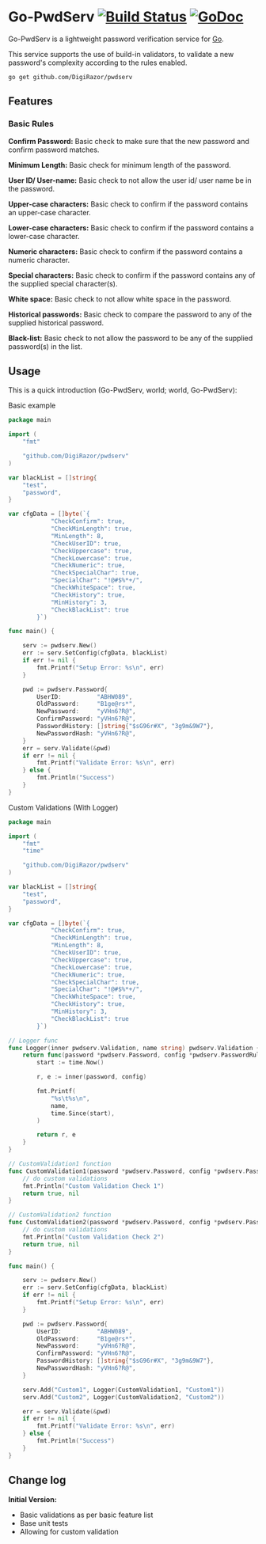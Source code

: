 # Go-PwdServ [![Build Status](https://travis-ci.org/DigiRazor/pwdserv.svg?branch=master)](https://travis-ci.org/DigiRazor/pwdserv) [![GoDoc](https://godoc.org/github.com/DigiRazor/pwdserv?status.svg)](http://godoc.org/github.com/DigiRazor/pwdserv)

Go-PwdServ is a lightweight password verification service for [Go](https://golang.org/).

This service supports the use of build-in validators, to validate a new password's complexity according to the rules enabled.

```
go get github.com/DigiRazor/pwdserv
```
## Features

### Basic Rules

**Confirm Password:** Basic check to make sure that the new password and confirm password matches.

**Minimum Length:** Basic check for minimum length of the password.

**User ID/ User-name:** Basic check to not allow the user id/ user name be in the password.

**Upper-case characters:** Basic check to confirm if the password contains an upper-case character.

**Lower-case characters:** Basic check to confirm if the password contains a lower-case character.

**Numeric characters:** Basic check to confirm if the password contains a numeric character.

**Special characters:** Basic check to confirm if the password contains any of the supplied special character(s).

**White space:** Basic check to not allow white space in the password.

**Historical passwords:** Basic check to compare the password to any of the supplied historical password.

**Black-list:** Basic check to not allow the password to be any of the supplied password(s) in the list.

## Usage

This is a quick introduction (Go-PwdServ, world; world, Go-PwdServ):

Basic example
```go
package main

import (
	"fmt"

	"github.com/DigiRazor/pwdserv"
)

var blackList = []string{
	"test",
	"password",
}

var cfgData = []byte(`{
			"CheckConfirm": true,
			"CheckMinLength": true,
			"MinLength": 8,
			"CheckUserID": true,
			"CheckUppercase": true,
			"CheckLowercase": true,
			"CheckNumeric": true,
			"CheckSpecialChar": true,
			"SpecialChar": "!@#$%*+/",
			"CheckWhiteSpace": true,
			"CheckHistory": true,
			"MinHistory": 3,
			"CheckBlackList": true
		}`)

func main() {

	serv := pwdserv.New()
	err := serv.SetConfig(cfgData, blackList)
	if err != nil {
		fmt.Printf("Setup Error: %s\n", err)
	}

	pwd := pwdserv.Password{
		UserID:          "ABHW089",
		OldPassword:     "B1ge@rs*",
		NewPassword:     "yVHn6?R@",
		ConfirmPassword: "yVHn6?R@",
		PasswordHistory: []string{"$sG96r#X", "3g9m&9W7"},
		NewPasswordHash: "yVHn6?R@",
	}
	err = serv.Validate(&pwd)
	if err != nil {
		fmt.Printf("Validate Error: %s\n", err)
	} else {
		fmt.Println("Success")
	}
}
```

Custom Validations (With Logger)
```go
package main

import (
	"fmt"
	"time"

	"github.com/DigiRazor/pwdserv"
)

var blackList = []string{
	"test",
	"password",
}

var cfgData = []byte(`{
			"CheckConfirm": true,
			"CheckMinLength": true,
			"MinLength": 8,
			"CheckUserID": true,
			"CheckUppercase": true,
			"CheckLowercase": true,
			"CheckNumeric": true,
			"CheckSpecialChar": true,
			"SpecialChar": "!@#$%*+/",
			"CheckWhiteSpace": true,
			"CheckHistory": true,
			"MinHistory": 3,
			"CheckBlackList": true
		}`)

// Logger func
func Logger(inner pwdserv.Validation, name string) pwdserv.Validation {
	return func(password *pwdserv.Password, config *pwdserv.PasswordRules) (bool, error) {
		start := time.Now()

		r, e := inner(password, config)

		fmt.Printf(
			"%s\t%s\n",
			name,
			time.Since(start),
		)

		return r, e
	}
}

// CustomValidation1 function
func CustomValidation1(password *pwdserv.Password, config *pwdserv.PasswordRules) (bool, error) {
	// do custom validations
	fmt.Println("Custom Validation Check 1")
	return true, nil
}

// CustomValidation2 function
func CustomValidation2(password *pwdserv.Password, config *pwdserv.PasswordRules) (bool, error) {
	// do custom validations
	fmt.Println("Custom Validation Check 2")
	return true, nil
}

func main() {

	serv := pwdserv.New()
	err := serv.SetConfig(cfgData, blackList)
	if err != nil {
		fmt.Printf("Setup Error: %s\n", err)
	}

	pwd := pwdserv.Password{
		UserID:          "ABHW089",
		OldPassword:     "B1ge@rs*",
		NewPassword:     "yVHn6?R@",
		ConfirmPassword: "yVHn6?R@",
		PasswordHistory: []string{"$sG96r#X", "3g9m&9W7"},
		NewPasswordHash: "yVHn6?R@",
	}

	serv.Add("Custom1", Logger(CustomValidation1, "Custom1"))
	serv.Add("Custom2", Logger(CustomValidation2, "Custom2"))

	err = serv.Validate(&pwd)
	if err != nil {
		fmt.Printf("Validate Error: %s\n", err)
	} else {
		fmt.Println("Success")
	}
}

```
## Change log

**Initial Version:** 
- Basic validations as per basic feature list
- Base unit tests
- Allowing for custom validation